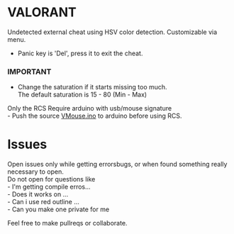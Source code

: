 # VALORANT  
Undetected external cheat using HSV color detection.
Customizable via menu.
- Panic key is 'Del', press it to exit the cheat.

### IMPORTANT ###
- Change the saturation if it starts missing too much.  
The default saturation is 15 - 80 (Min - Max)     
  
Only the RCS Require arduino with usb/mouse signature   
	- Push the source [VMouse.ino](VMouse\VMouse.ino) to arduino before using RCS.  
	  
# Issues
Open issues only while getting errorsbugs, or when found something really necessary to open.  
Do not open for questions like  
	- I'm getting compile erros...  
	- Does it works on ...  
	- Can i use red outline ...  
	- Can you make one private for me  
  
Feel free to make pullreqs or collaborate.   
